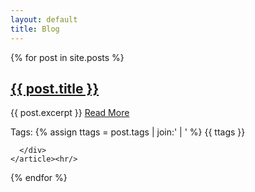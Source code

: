 ```yaml
---
layout: default
title: Blog
---
```


<div class="posts">
  {% for post in site.posts %}
    <article class="post">
      <h1><a href="{{ site.baseurl }}{{ post.url }}">{{ post.title }}</a></h1>
      <div class="entry">
        {{ post.excerpt }} <a href="{{ site.baseurl }}{{ post.url }}" class="read-more">Read More</a>
        <p> Tags:
        {% assign ttags = post.tags | join:' | ' %}
        {{ ttags }} 
        </p>

      </div>
    </article><hr/>
  {% endfor %}
</div>
